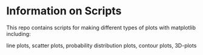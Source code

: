 # Information on Scripts

This repo contains scripts for making different types of plots with matplotlib including: 

line plots, scatter plots, probability distribution plots, contour plots, 3D-plots

